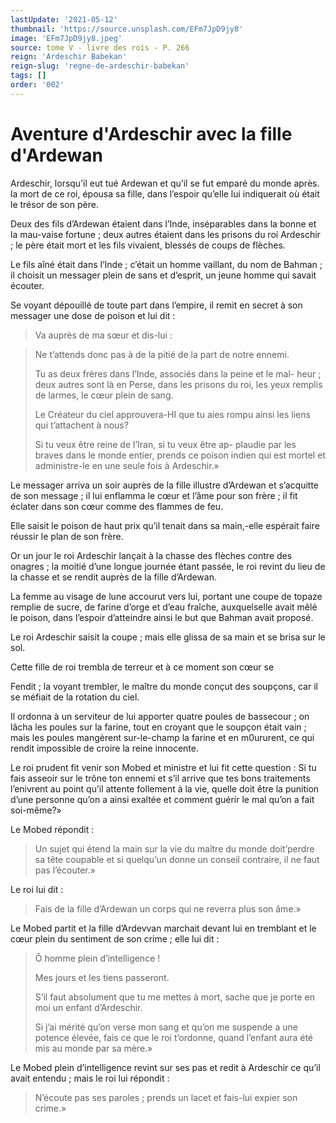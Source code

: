 ```yaml
---
lastUpdate: '2021-05-12'
thumbnail: 'https://source.unsplash.com/EFm7JpD9jy8'
image: 'EFm7JpD9jy8.jpeg'
source: tome V - livre des rois - P. 266
reign: 'Ardeschir Babekan'
reign-slug: 'regne-de-ardeschir-babekan'
tags: []
order: '002'
---
```


# Aventure d'Ardeschir avec la fille d'Ardewan

Ardeschir, lorsqu’il eut tué Ardewan et qu’il se fut emparé du monde après. la mort de ce roi, épousa sa fille, dans l’espoir qu’elle lui indiquerait où était le trésor de son père.

Deux des fils d’Ardewan étaient dans l’Inde, inséparables dans la bonne et la mau-vaise fortune ; deux autres étaient dans les prisons du roi Ardeschir ; le père était mort et les fils vivaient, blessés de coups de flèches.

Le fils aîné était dans l’Inde ; c’était un homme vaillant, du nom de Bahman ; il choisit un messager plein de sans et d’esprit, un jeune homme qui savait écouter.

Se voyant dépouillé de toute part dans l’empire, il remit en secret à son messager une dose de poison et lui dit :

> Va auprès de ma sœur et dis-lui :

> Ne t’attends donc pas à de la pitié de la part de notre ennemi.
>
> Tu as deux frères dans l’Inde, associés dans la peine et le mal- heur ; deux autres sont là en Perse, dans les prisons du roi, les yeux remplis de larmes, le cœur plein de sang.
>
> Le Créateur du ciel approuvera-HI que tu aies rompu ainsi les liens qui t’attachent à nous?
>
> Si tu veux être reine de l’Iran, si tu veux être ap- plaudie par les braves dans le monde entier, prends ce poison indien qui est mortel et administre-le en une seule fois à Ardeschir.»

Le messager arriva un soir auprès de la fille illustre d’Ardewan et s’acquitte de son message ; il lui enflamma le cœur et l’âme pour son frère ; il fit éclater dans son cœur comme des flammes de feu.

Elle saisit le poison de haut prix qu’il tenait dans sa main,-elle espérait faire réussir le plan de son frère.

Or un jour le roi Ardeschir lançait à la chasse des flèches contre des onagres ; la moitié d’une longue journée étant passée, le roi revint du lieu de la chasse et se rendit auprès de la fille d’Ardewan.

La femme au visage de lune accourut vers lui, portant une coupe de topaze remplie de sucre, de farine d’orge et d’eau fraîche, auxquelselle avait mêlé le poison, dans l’espoir d’atteindre ainsi le but que Bahman avait proposé.

Le roi Ardeschir saisit la coupe ; mais elle glissa de sa main et se brisa sur le sol.

Cette fille de roi trembla de terreur et à ce moment son cœur se

Fendit ; la voyant trembler, le maître du monde conçut des soupçons, car il se méfiait de la rotation du ciel.

Il ordonna à un serviteur de lui apporter quatre poules de bassecour ; on lâcha les poules sur la farine, tout en croyant que le soupçon était vain ; mais les poules mangèrent sur-le-champ la farine et en m0ururent, ce qui rendit impossible de croire la reine innocente.

Le roi prudent fit venir son Mobed et ministre et lui fit cette question : Si tu fais asseoir sur le trône ton ennemi et s’il arrive que tes bons traitements l’enivrent au point qu’il attente follement à la vie, quelle doit être la punition d’une personne qu’on a ainsi exaltée et comment guérir le mal qu’on a fait soi-même?»

Le Mobed répondit :

> Un sujet qui étend la main sur la vie du maître du monde doit’perdre sa tête coupable et si quelqu’un donne un conseil contraire, il ne faut pas l’écouter.»

Le roi lui dit :

> Fais de la fille d’Ardewan un corps qui ne reverra plus son âme.»

Le Mobed partit et la fille d’Ardevvan marchait devant lui en tremblant et le cœur plein du sentiment de son crime ; elle lui dit :

> Ô homme plein d’intelligence !
>
> Mes jours et les tiens passeront.
>
> S’il faut absolument que tu me mettes à mort, sache que je porte en moi un enfant d’Ardeschir.
>
> Si j’ai mérité qu’on verse mon sang et qu’on me suspende a une potence élevée, fais ce que le roi t’ordonne, quand l’enfant aura été mis au monde par sa mère.»

Le Mobed plein d’intelligence revint sur ses pas et redit à Ardeschir ce qu’il avait entendu ; mais le roi lui répondit :

> N’écoute pas ses paroles ; prends un lacet et fais-lui expier son crime.»
